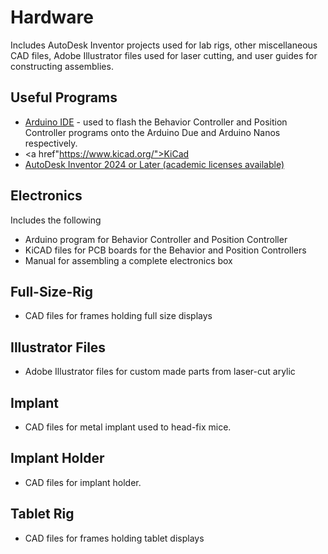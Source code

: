 # Hardware
Includes AutoDesk Inventor projects used for lab rigs, other miscellaneous CAD files, Adobe Illustrator files used for laser cutting, and user guides for constructing assemblies.

## Useful Programs
  - <a href="https://www.arduino.cc/en/software">Arduino IDE</a> - used to flash the Behavior Controller and Position Controller programs onto the Arduino Due and Arduino Nanos respectively.
  - <a href"https://www.kicad.org/">KiCad</a>
  - <a href ="https://www.autodesk.com/products/inventor">AutoDesk Inventor 2024 or Later (academic licenses available)</a>

## Electronics
Includes the following
  - Arduino program for Behavior Controller and Position Controller
  - KiCAD files for PCB boards for the Behavior and Position Controllers
  - Manual for assembling a complete electronics box

## Full-Size-Rig
  - CAD files for frames holding full size displays

## Illustrator Files
- Adobe Illustrator files for custom made parts from laser-cut arylic

## Implant
- CAD files for metal implant used to head-fix mice.

## Implant Holder
- CAD files for implant holder.

## Tablet Rig
  - CAD files for frames holding tablet displays
